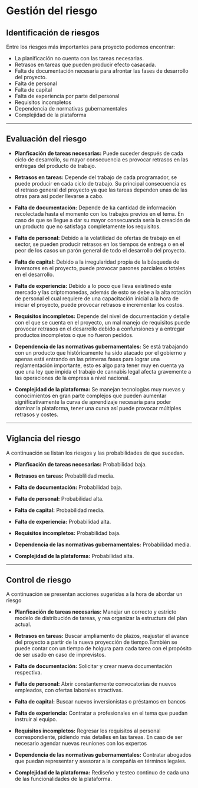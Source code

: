 # Gestión del riesgo

## Identificación de riesgos

Entre los riesgos más importantes para proyecto podemos encontrar:

- La planificación no cuenta con las tareas necesarias.
- Retrasos en tareas que pueden producir efecto casacada.
- Falta de documentación necesaria para afrontar las fases de desarrollo del proyecto.
- Falta de personal
- Falta de capital
- Falta de experiencia por parte del personal
- Requisitos incompletos
- Dependencia de normativas gubernamentales
- Complejidad de la plataforma

---

## Evaluación del riesgo

- **Planficación de tareas necesarias:** Puede suceder después de cada ciclo de desarrollo, su mayor consecuencia es provocar retrasos en las entregas del producto de trabajo.

- **Retrasos en tareas:** Depende del trabajo de cada programador, se puede producir en cada ciclo de trabajo. Su principal consecuencia es el retraso general del proyecto ya que las tareas dependen unas de las otras para así poder llevarse a cabo.

- **Falta de documentación:** Depende de ka cantidad de información recolectada hasta el momento con los trabajos previos en el tema. En caso de que se llegue a dar su mayor consecuancia sería la creación de un producto que no satisfaga completamente los requisitos.

- **Falta de personal:** Debido a la volatilidad de ofertas de trabajo en el sector, se pueden producir retrasos en los tiempos de entrega o en el peor de los casos un parón general de todo el desarrollo del proyecto.

- **Falta de capital:** Debido a la irregularidad propia de la búsqueda de inversores en el proyecto, puede provocar parones parciales o totales en el desarrollo.

- **Falta de experiencia:** Debido a lo poco que lleva existinedo este mercado y las criptomonedas, además de esto se debe a la alta rotación de personal el cual requiere de una capacitación inicial a la hora de iniciar el proyecto, puede provocar retrasos e incrementar los costos.

- **Requisitos incompletos:** Depende del nivel de documentación y detalle con el que se cuenta en el proyecto, un mal manejo de requisitos puede provocar retrasos en el desarrollo debido a confunsiones y a entregar productos incompletos o que no fueron pedidos.

- **Dependencia de las normativas gubernamentales:** Se está trabajando con un producto que históricamente ha sido atacado por el gobierno y apenas está entrando en las primeras fases para lograr una reglamentación importante, esto es algo para tener muy en cuenta ya que una ley que impida el trabajo de cannabis legal afecta gravemente a las operaciones de la empresa a nivel nacional.

- **Complejidad de la plataforma:** Se manejan tecnologías muy nuevas y conocimientos en gran parte complejos que pueden aumentar significativamente la curva de aprendizaje necesaria para poder dominar la plataforma, tener una curva así puede provocar múltiples retrasos y costes.

---

## Viglancia del riesgo

A continuación se listan los riesgos y las probabilidades de que sucedan.

- **Planficación de tareas necesarias:** Probabilidad baja.

- **Retrasos en tareas:** Probablilidad media.

- **Falta de documentación:** Probabilidad baja.

- **Falta de personal:** Probabilidad alta.

- **Falta de capital:** Probabilidad media.

- **Falta de experiencia:** Probabilidad alta.

- **Requisitos incompletos:** Probabilidad baja.

- **Dependencia de las normativas gubernamentales:** Probabilidad media.

- **Complejidad de la plataforma:** Probabilidad alta.

---

## Control de riesgo

A continuación se presentan acciones sugeridas a la hora de abordar un riesgo

- **Planficación de tareas necesarias:** Manejar un correcto y estricto modelo de distribución de tareas, y rea organizar la estructura del plan actual.

- **Retrasos en tareas:** Buscar ampliamento de plazos, reajustar el avance del proyecto a partir de la nueva proyección de tiempo.También se puede contar con un tiempo de holgura para cada tarea con el propósito de ser usado en caso de imprevistos.

- **Falta de documentación:** Solicitar y crear nueva documentación respectiva.

- **Falta de personal:** Abrir constantemente convocatorias de nuevos empleados, con ofertas laborales atractivas.

- **Falta de capital:** Buscar nuevos inversionistas o préstamos en bancos

- **Falta de experiencia:** Contratar a profesionales en el tema que puedan instruir al equipo.

- **Requisitos incompletos:** Regresar los requisitos al personal correspondiente, pidiendo más detalles en las tareas. En caso de ser necesario agendar nuevas reuniones con los expertos

- **Dependencia de las normativas gubernamentales:** Contratar abogados que puedan representar y asesorar a la compañía en términos legales.

- **Complejidad de la plataforma:** Rediseño y testeo continuo de cada una de las funcionalidades de la plataforma.
